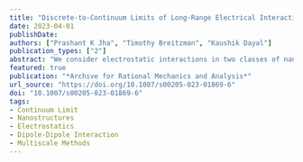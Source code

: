 ```yaml
---
title: "Discrete-to-Continuum Limits of Long-Range Electrical Interactions in Nanostructures"
date: 2023-04-01
publishDate: 
authors: ["Prashant K Jha", "Timothy Breitzman", "Kaushik Dayal"]
publication_types: ["2"]
abstract: "We consider electrostatic interactions in two classes of nanostructures embedded in a three dimensional space: (1) helical nanotubes, and (2), thin films with uniform bending (i.e., constant mean curvature). Starting from the atomic scale with a discrete distribution of dipoles, we obtain the continuum limit of the electrostatic energy; the continuum energy depends on the geometric parameters that define the nanostructure, such as the pitch and twist of the helical nanotubes and the curvature of the thin film. We find that the limiting energy is local in nature. This can be rationalized by noticing that the decay of the dipole kernel is sufficiently fast when the lattice sums run over one and two dimensions, and is also consistent with prior work on dimension reduction of continuum micromagnetic bodies to the thin film limit. However, an interesting contrast between the discrete-to-continuum approach and the continuum dimension reduction approaches is that the limit energy in the latter depends only on the normal component of the dipole field, whereas in the discrete-to-continuum approach, both tangential and normal components of the dipole field contribute to the limit energy."
featured: true
publication: "*Archive for Rational Mechanics and Analysis*"
url_source: "https://doi.org/10.1007/s00205-023-01869-6"
doi: "10.1007/s00205-023-01869-6"
tags:
- Continuum Limit
- Nanostructures
- Electrostatics
- Dipole-Dipole Interaction
- Multiscale Methods
---
```


